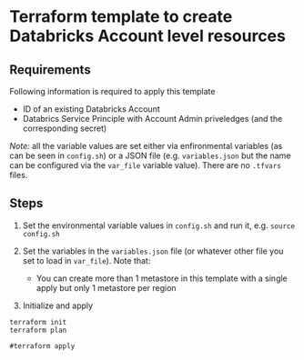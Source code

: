 # Terraform template to create Databricks Account level resources

## Requirements

Following information is required to apply this template

- ID of an existing Databricks Account 
- Databrics Service Principle with Account Admin priveledges (and the corresponding secret)

*Note:* all the variable values are set either via enfironmental variables (as can be seen in `config.sh`) or a JSON file (e.g. `variables.json` but the name can be configured via the `var_file` variable value). There are no `.tfvars` files.

## Steps

1. Set the environmental variable values in `config.sh` and run it, e.g. `source config.sh` 

2. Set the variables in the `variables.json` file (or whatever other file you set to load in `var_file`). Note that:
    - You can create more than 1 metastore in this template with a single apply but only 1 metastore per region
    
3. Initialize and apply
```
terraform init
terraform plan

#terraform apply
```
